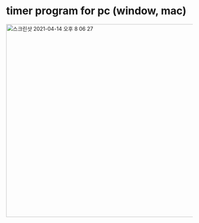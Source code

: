 # timer program for pc (window, mac)

<img width="522" alt="스크린샷 2021-04-14 오후 8 06 27" src="https://user-images.githubusercontent.com/22655454/114702874-95772700-9d5f-11eb-8346-a7d46b553a7a.png">
